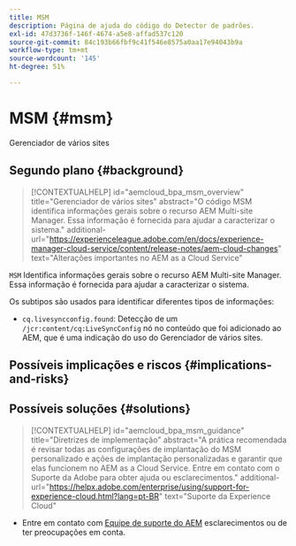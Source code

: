 ```yaml
---
title: MSM
description: Página de ajuda do código do Detector de padrões.
exl-id: 47d3736f-146f-4674-a5e8-affad537c120
source-git-commit: 84c193b66fbf9c41f546e8575a0aa17e94043b9a
workflow-type: tm+mt
source-wordcount: '145'
ht-degree: 51%

---
```


# MSM {#msm}

Gerenciador de vários sites

## Segundo plano {#background}

>[!CONTEXTUALHELP]
>id="aemcloud_bpa_msm_overview"
>title="Gerenciador de vários sites"
>abstract="O código MSM identifica informações gerais sobre o recurso AEM Multi-site Manager. Essa informação é fornecida para ajudar a caracterizar o sistema."
>additional-url="https://experienceleague.adobe.com/en/docs/experience-manager-cloud-service/content/release-notes/aem-cloud-changes" text="Alterações importantes no AEM as a Cloud Service"

`MSM`  Identifica informações gerais sobre o recurso AEM Multi-site Manager. Essa informação é fornecida para ajudar a caracterizar o sistema.

Os subtipos são usados para identificar diferentes tipos de informações:

* `cq.livesyncconfig.found`: Detecção de um `/jcr:content/cq:LiveSyncConfig` nó no conteúdo que foi adicionado ao AEM, que é uma indicação do uso do Gerenciador de vários sites.

## Possíveis implicações e riscos {#implications-and-risks}


## Possíveis soluções {#solutions}

>[!CONTEXTUALHELP]
>id="aemcloud_bpa_msm_guidance"
>title="Diretrizes de implementação"
>abstract="A prática recomendada é revisar todas as configurações de implantação do MSM personalizado e ações de implantação personalizadas e garantir que elas funcionem no AEM as a Cloud Service. Entre em contato com o Suporte da Adobe para obter ajuda ou esclarecimentos."
>additional-url="https://helpx.adobe.com/enterprise/using/support-for-experience-cloud.html?lang=pt-BR" text="Suporte da Experience Cloud"

* Entre em contato com [Equipe de suporte do AEM](https://helpx.adobe.com/br/enterprise/using/support-for-experience-cloud.html) esclarecimentos ou de ter preocupações em conta.
